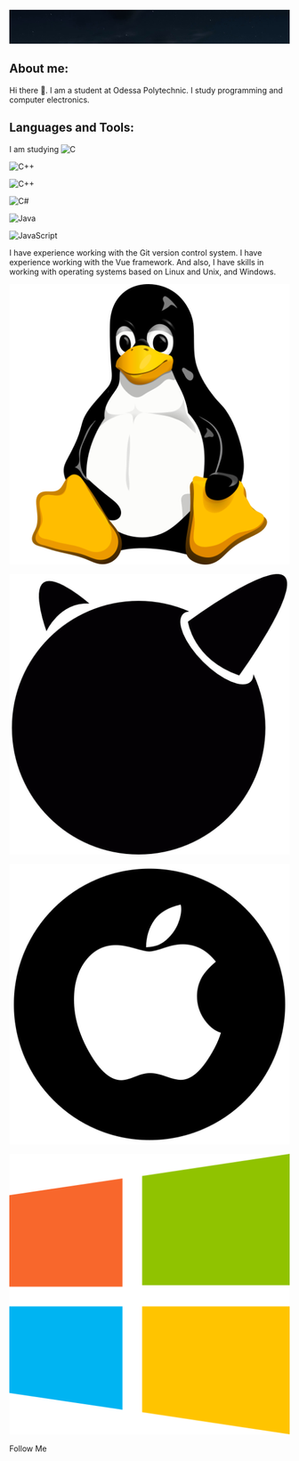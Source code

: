 
[![Header](https://github.com/Egor6052/egor6052/blob/NewSite/assets/2024-08-13_20-43-50.png)](https://github.com/Egor6052?tab=repositories)

## About me: 
Hi there 👋. I am a student at Odessa Polytechnic. I study programming and computer electronics.

## Languages and Tools:
I am studying
![C](https://img.shields.io/badge/C-<#3498db>)

![C++](https://img.shields.io/badge/C++-#2980b9?style=for-the-badge&logo=cpp)

![C++](https://img.shields.io/badge/C++-<#2980b9>)

![C#](https://img.shields.io/badge/C-Sharp-<#9b59b6>)

![Java](https://img.shields.io/badge/Java-<#e74c3c>)

![JavaScript](https://img.shields.io/badge/JavaScript-<#f1c40f>)

I have experience working with the Git version control system. I have experience working with the Vue framework. And also, I have skills in working with operating systems based on Linux and Unix, and Windows.

[![Linux](https://github.com/Egor6052/egor6052/blob/NewSite/assets/free-icon-linux-6124995.png)]()

[![Unix](https://github.com/Egor6052/egor6052/blob/NewSite/assets/1494.png)]()

[![Mac](https://github.com/Egor6052/egor6052/blob/NewSite/assets/2175370.png)]()

[![Windows](https://github.com/Egor6052/egor6052/blob/NewSite/assets/free-icon-windows-220215.png)]()


Follow Me


<!--

**Egor6052/egor6052** is a ✨ _special_ ✨ repository because its `README.md` (this file) appears on your GitHub profile.

Here are some ideas to get you started:

- 🔭 I’m currently working on ...
- 🌱 I’m currently learning ...
- 👯 I’m looking to collaborate on ...
- 🤔 I’m looking for help with ...
- 💬 Ask me about ...
- 📫 How to reach me: ...
- 😄 Pronouns: ...
- ⚡ Fun fact: ...
 -->

